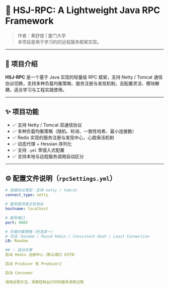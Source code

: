 # 🚀 HSJ-RPC: A Lightweight Java RPC Framework

> 作者：黄舒俊 | 厦门大学  
> 本项目是用于学习的的远程服务框架实现。

---

## 📌 项目介绍

**HSJ-RPC** 是一个基于 Java 实现的轻量级 RPC 框架，支持 Netty / Tomcat 通信协议切换，支持多种负载均衡策略、服务注册与发现机制，且配置灵活、模块解耦，适合学习与工程实践使用。

---

## ✨ 项目功能

- ✅ 支持 Netty / Tomcat 双通信协议
- ✅ 多种负载均衡策略（随机、轮询、一致性哈希、最小连接数）
- ✅ Redis 实现的服务注册与发现中心，心跳保活机制
- ✅ 动态代理 + Hessian 序列化
- ✅ 支持 `.yml` 零侵入式配置
- ✅ 支持本地与远程服务调用自动区分


---

## ⚙️ 配置文件说明（`rpcSettings.yml`）

```yaml
# 连接协议类型：支持 netty / tomcat
connect_type: netty

# 服务提供者主机地址
hostname: localhost

# 服务端口
port: 8085

# 负载均衡策略（任选其一）
# 可选：Random / Round Robin / Consistent Hash / Least Connection
LB: Random

## ✨ 启动步骤
启动 Redis 注册中心（默认端口 6379）

启动 Producer 和 Producer2

启动 Consumer

调用远程方法，观察控制台打印的服务调用过程

